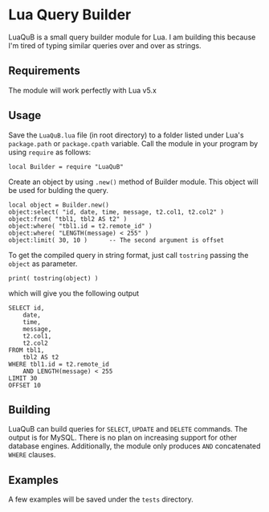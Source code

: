 Lua Query Builder
=================

LuaQuB is a small query builder module for Lua. I am building this because I'm tired of typing similar queries over and over as strings.

## Requirements

The module will work perfectly with Lua v5.x

## Usage

Save the `LuaQuB.lua` file (in root directory) to a folder listed under Lua's `package.path` or `package.cpath` variable. Call the module in your program by using `require` as follows:

    local Builder = require "LuaQuB"
Create an object by using `.new()` method of Builder module. This object will be used for bulding the query.

    local object = Builder.new()
    object:select( "id, date, time, message, t2.col1, t2.col2" )
    object:from( "tbl1, tbl2 AS t2" )
    object:where( "tbl1.id = t2.remote_id" )
    object:where( "LENGTH(message) < 255" )
    object:limit( 30, 10 )		-- The second argument is offset
To get the compiled query in string format, just call `tostring` passing the `object` as parameter.

    print( tostring(object) )
which will give you the following output

    SELECT id,
    	date,
    	time,
    	message,
    	t2.col1,
    	t2.col2
    FROM tbl1,
    	tbl2 AS t2
    WHERE tbl1.id = t2.remote_id
    	AND LENGTH(message) < 255
    LIMIT 30
    OFFSET 10

## Building

LuaQuB can build queries for `SELECT`, `UPDATE` and `DELETE` commands. The output is for MySQL. There is no plan on increasing support for other database engines. Additionally, the module only produces `AND` concatenated `WHERE` clauses.

## Examples

A few examples will be saved under the `tests` directory.
